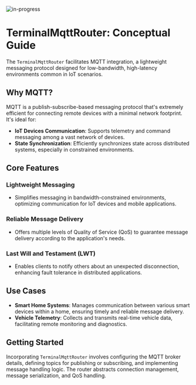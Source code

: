 ![in-progress](https://img.shields.io/badge/status-under--review-yellow)

# TerminalMqttRouter: Conceptual Guide

The `TerminalMqttRouter` facilitates MQTT integration, a lightweight messaging protocol designed for low-bandwidth, high-latency environments common in IoT scenarios.

## Why MQTT?

MQTT is a publish-subscribe-based messaging protocol that's extremely efficient for connecting remote devices with a minimal network footprint. It's ideal for:

- **IoT Devices Communication**: Supports telemetry and command messaging among a vast network of devices.
- **State Synchronization**: Efficiently synchronizes state across distributed systems, especially in constrained environments.

## Core Features

### Lightweight Messaging
- Simplifies messaging in bandwidth-constrained environments, optimizing communication for IoT devices and mobile applications.

### Reliable Message Delivery
- Offers multiple levels of Quality of Service (QoS) to guarantee message delivery according to the application's needs.

### Last Will and Testament (LWT)
- Enables clients to notify others about an unexpected disconnection, enhancing fault tolerance in distributed applications.

## Use Cases

- **Smart Home Systems**: Manages communication between various smart devices within a home, ensuring timely and reliable message delivery.
- **Vehicle Telemetry**: Collects and transmits real-time vehicle data, facilitating remote monitoring and diagnostics.

## Getting Started

Incorporating `TerminalMqttRouter` involves configuring the MQTT broker details, defining topics for publishing or subscribing, and implementing message handling logic. The router abstracts connection management, message serialization, and QoS handling.
